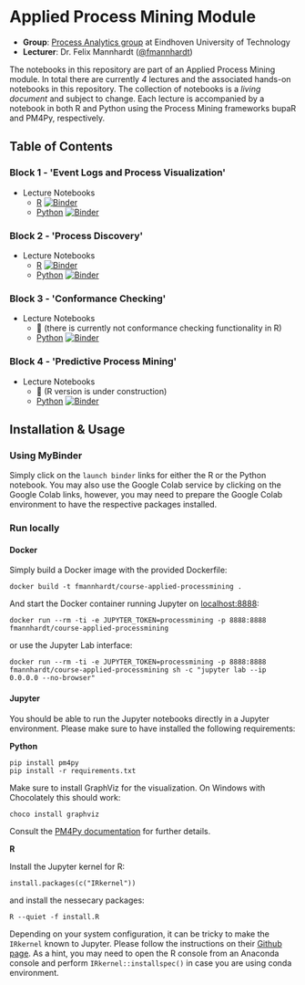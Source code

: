 # Applied Process Mining Module

* **Group**: [Process Analytics group](https://pa.win.tue.nl/) at Eindhoven University of Technology
* **Lecturer**: Dr. Felix Mannhardt ([@fmannhardt](https://twitter.com/fmannhardt)) 

The notebooks in this repository are part of an Applied Process Mining module. In total there are currently *4* lectures and the associated hands-on notebooks in this repository. The collection of notebooks is a *living document* and subject to change. Each lecture is accompanied by a notebook in both R and Python using the Process Mining frameworks bupaR and PM4Py, respectively.


## Table of Contents

### Block 1 - 'Event Logs and Process Visualization'

* Lecture Notebooks
    *  [R](r/lecture1-eventlogs.ipynb) [![Binder](https://mybinder.org/badge_logo.svg)](https://mybinder.org/v2/gh/fmannhardt/course-applied-processmining/HEAD?urlpath=lab%2Ftree%2Fr%2Flecture1-eventlogs.ipynb)
    *  [Python](python/lecture1-eventlogs.ipynb) [![Binder](https://mybinder.org/badge_logo.svg)](https://mybinder.org/v2/gh/fmannhardt/course-applied-processmining/HEAD?urlpath=lab%2Ftree%2Fpython%2Flecture1-eventlogs.ipynb)

### Block 2 - 'Process Discovery'

* Lecture Notebooks
    *  [R](r/lecture2-discovery.ipynb) [![Binder](https://mybinder.org/badge_logo.svg)](https://mybinder.org/v2/gh/fmannhardt/course-applied-processmining/HEAD?urlpath=lab%2Ftree%2Fr%2Flecture2-discovery.ipynb) 
    *  [Python](python/lecture2-discovery.ipynb) [![Binder](https://mybinder.org/badge_logo.svg)](https://mybinder.org/v2/gh/fmannhardt/course-applied-processmining/HEAD?urlpath=lab%2Ftree%2Fpython%2Flecture2-discovery.ipynb)

### Block 3 - 'Conformance Checking'

* Lecture Notebooks
    *  🚧 (there is currently not conformance checking functionality in R)
    *  [Python](python/lecture3-conformance.ipynb) [![Binder](https://mybinder.org/badge_logo.svg)](https://mybinder.org/v2/gh/fmannhardt/course-applied-processmining/HEAD?urlpath=lab%2Ftree%2Fpython%2Flecture3-conformance.ipynb)

### Block 4 - 'Predictive Process Mining'

* Lecture Notebooks
    *  🚧 (R version is under construction)
    * [Python](python/lecture4-prediction.ipynb) [![Binder](https://mybinder.org/badge_logo.svg)](https://mybinder.org/v2/gh/fmannhardt/course-applied-processmining/HEAD?urlpath=lab%2Ftree%2Fpython%2Flecture4-prediction.ipynb)

## Installation \& Usage

### Using MyBinder

Simply click on the `launch binder` links for either the R or the Python notebook. You may also use the Google Colab service by clicking on the Google Colab links, however, you may need to prepare the Google Colab environment to have the respective packages installed.

### Run locally

#### Docker

Simply build a Docker image with the provided Dockerfile:

```
docker build -t fmannhardt/course-applied-processmining .
```

And start the Docker container running Jupyter on [localhost:8888](http://localhost:8888?token=processmining):

```
docker run --rm -ti -e JUPYTER_TOKEN=processmining -p 8888:8888 fmannhardt/course-applied-processmining
```

or use the Jupyter Lab interface:

```
docker run --rm -ti -e JUPYTER_TOKEN=processmining -p 8888:8888 fmannhardt/course-applied-processmining sh -c "jupyter lab --ip 0.0.0.0 --no-browser"
```

#### Jupyter

You should be able to run the Jupyter notebooks directly in a Jupyter environment. Please make sure to have installed the following requirements:

**Python**

```
pip install pm4py
pip install -r requirements.txt
```

Make sure to install GraphViz for the visualization. On Windows with Chocolately this should work:
```
choco install graphviz
```
Consult the [PM4Py documentation](https://pm4py.fit.fraunhofer.de/install) for further details.

**R**

Install the Jupyter kernel for R:
```
install.packages(c("IRkernel"))
```

and install the nessecary packages:
```
R --quiet -f install.R
```

Depending on your system configuration, it can be tricky to make the `IRkernel` known to Jupyter. Please follow the instructions on their [Github page](https://github.com/IRkernel/IRkernel). 
As a hint, you may need to open the R console from an Anaconda console and perform `IRkernel::installspec()` in case you are using conda environment.
